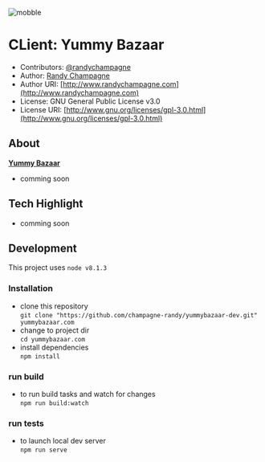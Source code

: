 ![mobble](http://cloud.scott.ee/images/mobble.png)

# CLient: Yummy Bazaar

* Contributors: [@randychampagne](http://twitter.com/randychampagne)
* Author: [Randy Champagne](http://www.randychampagne.com)
* Author URI: [http://www.randychampagne.com](http://www.randychampagne.com)
* License: GNU General Public License v3.0
* License URI: [http://www.gnu.org/licenses/gpl-3.0.html](http://www.gnu.org/licenses/gpl-3.0.html)




## About 

**[Yummy Bazaar](http://www.yummybazaar.com)**

* comming soon





## Tech Highlight

* comming soon





## Development

This project uses `node v8.1.3`





### Installation

* clone this repository <br>
```git clone "https://github.com/champagne-randy/yummybazaar-dev.git" yummybazaar.com```
* change to project dir <br>
```cd yummybazaar.com```
* install dependencies <br>
```npm install```





### run build 

* to run build tasks and watch for changes <br>
```npm run build:watch```





### run tests

* to launch local dev server <br>
```npm run serve```








